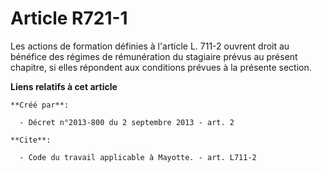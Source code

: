 # Article R721-1

Les actions de formation définies à l'article L. 711-2 ouvrent droit au bénéfice des régimes de rémunération du stagiaire
prévus au présent chapitre, si elles répondent aux conditions prévues à la présente section.

**Liens relatifs à cet article**

	**Créé par**:

	  - Décret n°2013-800 du 2 septembre 2013 - art. 2

	**Cite**:

	  - Code du travail applicable à Mayotte. - art. L711-2
